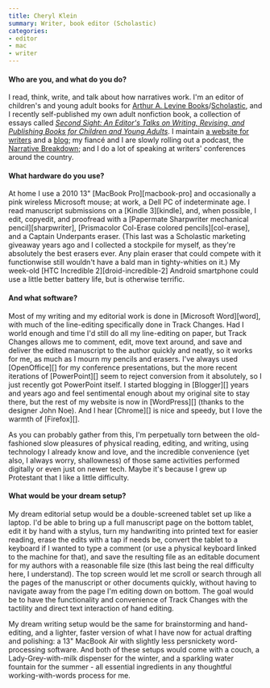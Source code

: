 ```yaml
---
title: Cheryl Klein
summary: Writer, book editor (Scholastic)
categories:
- editor
- mac
- writer
---
```


#### Who are you, and what do you do?

I read, think, write, and talk about how narratives work. I'm an editor of children's and young adult books for [Arthur A. Levine Books](http://www.arthuralevinebooks.com/ "An imprint of Scholastic Inc.")/[Scholastic](http://www.scholastic.com/ "A book publisher."), and I recently self-published my own adult nonfiction book, a collection of essays called [_Second Sight: An Editor's Talks on Writing, Revising, and Publishing Books for Children and Young Adults_](http://cherylklein.com/second-sight/ "The site for Cheryl's book."). I maintain [a website for writers](http://cherylklein.com/ "Cheryl's website.") and a [blog](http://chavelaque.blogspot.com/ "Cheryl's weblog."); my fiancé and I are slowly rolling out a podcast, the [Narrative Breakdown](http://www.narrativebreakdown.com/ "Cheryl and James' podcast."); and I do a lot of speaking at writers' conferences around the country.

#### What hardware do you use?

At home I use a 2010 13" [MacBook Pro][macbook-pro] and occasionally a pink wireless Microsoft mouse; at work, a Dell PC of indeterminate age. I read manuscript submissions on a [Kindle 3][kindle], and, when possible, I edit, copyedit, and proofread with a [Papermate Sharpwriter mechanical pencil][sharpwriter], [Prismacolor Col-Erase colored pencils][col-erase], and a Captain Underpants eraser. (This last was a Scholastic marketing giveaway years ago and I collected a stockpile for myself, as they're absolutely the best erasers ever. Any plain eraser that could compete with it functionwise still wouldn't have a bald man in tighty-whities on it.) My week-old [HTC Incredible 2][droid-incredible-2] Android smartphone could use a little better battery life, but is otherwise terrific.

#### And what software?

Most of my writing and my editorial work is done in [Microsoft Word][word], with much of the line-editing specifically done in Track Changes. Had I world enough and time I'd still do all my line-editing on paper, but Track Changes allows me to comment, edit, move text around, and save and deliver the edited manuscript to the author quickly and neatly, so it works for me, as much as I mourn my pencils and erasers. I've always used [OpenOffice][] for my conference presentations, but the more recent iterations of [PowerPoint][] seem to reject conversion from it absolutely, so I just recently got PowerPoint itself. I started blogging in [Blogger][] years and years ago and feel sentimental enough about my original site to stay there, but the rest of my website is now in [WordPress][] (thanks to the designer John Noe). And I hear [Chrome][] is nice and speedy, but I love the warmth of [Firefox][].
 
As you can probably gather from this, I'm perpetually torn between the old-fashioned slow pleasures of physical reading, editing, and writing, using technology I already know and love, and the incredible convenience (yet also, I always worry, shallowness) of those same activities performed digitally or even just on newer tech. Maybe it's because I grew up Protestant that I like a little difficulty.

#### What would be your dream setup?

My dream editorial setup would be a double-screened tablet set up like a laptop. I'd be able to bring up a full manuscript page on the bottom tablet, edit it by hand with a stylus, turn my handwriting into printed text for easier reading, erase the edits with a tap if needs be, convert the tablet to a keyboard if I wanted to type a comment (or use a physical keyboard linked to the machine for that), and save the resulting file as an editable document for my authors with a reasonable file size (this last being the real difficulty here, I understand). The top screen would let me scroll or search through all the pages of the manuscript or other documents quickly, without having to navigate away from the page I'm editing down on bottom. The goal would be to have the functionality and convenience of Track Changes with the tactility and direct text interaction of hand editing.
 
My dream writing setup would be the same for brainstorming and hand-editing, and a lighter, faster version of what I have now for actual drafting and polishing: a 13" MacBook Air with slightly less persnickety word-processing software. And both of these setups would come with a couch, a Lady-Grey-with-milk dispenser for the winter, and a sparkling water fountain for the summer - all essential ingredients in any thoughtful working-with-words process for me.
